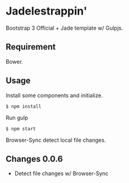 # Jadelestrappin'

Bootstrap 3 Official + Jade template w/ Gulpjs.

## Requirement

Bower.

## Usage

Install some components and initialize.

	$ npm install

Run gulp

	$ npm start

Browser-Sync detect local file changes.

## Changes 0.0.6

* Detect file changes w/ Browser-Sync